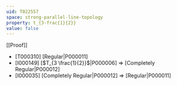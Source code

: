 ```yaml
---
uid: T022557
space: strong-parallel-line-topology
property: t_{3-frac{1}{2}}
value: false
---
```

[[Proof]]

* [T000310] [Regular|P000011]
* [I000149] [$T_{3 \frac{1}{2}}$|P000006] => [Completely Regular|P000012]
* [I000035] [Completely Regular|P000012] => [Regular|P000011]

